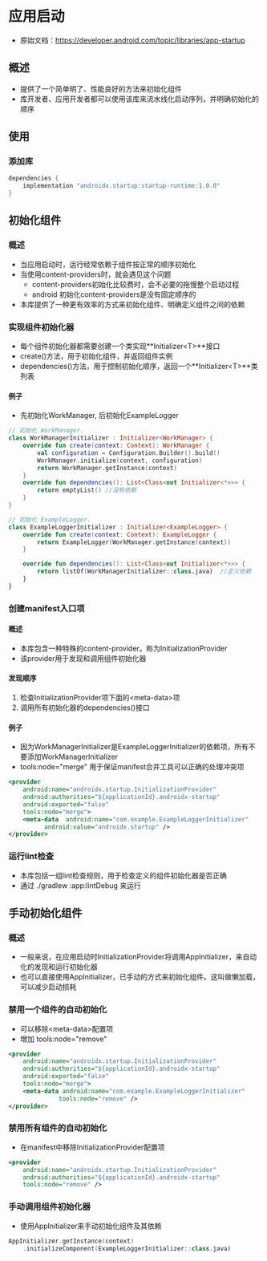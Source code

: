 

# 应用启动

* 原始文档：https://developer.android.com/topic/libraries/app-startup


## 概述
* 提供了一个简单明了、性能良好的方法来初始化组件
* 库开发者、应用开发者都可以使用该库来流水线化启动序列，并明确初始化的顺序


## 使用

### 添加库
```groovy
dependencies {
    implementation "androidx.startup:startup-runtime:1.0.0"
}
```

## 初始化组件
### 概述
* 当应用启动时，运行经常依赖于组件按正常的顺序初始化
* 当使用content-providers时，就会遇见这个问题
    * content-providers初始化比较费时，会不必要的拖慢整个启动过程
    * android 初始化content-providers是没有固定顺序的
* 本库提供了一种更有效率的方式来初始化组件、明确定义组件之间的依赖

### 实现组件初始化器
* 每个组件初始化器都需要创建一个类实现**Initializer\<T\>**接口
* create()方法，用于初始化组件，并返回组件实例
* dependencies()方法，用于控制初始化顺序，返回一个**Initializer\<T\>**类列表

#### 例子
* 先初始化WorkManager, 后初始化ExampleLogger

```kotlin
// 初始化 WorkManager.
class WorkManagerInitializer : Initializer<WorkManager> {
    override fun create(context: Context): WorkManager {
        val configuration = Configuration.Builder().build()
        WorkManager.initialize(context, configuration)
        return WorkManager.getInstance(context)
    }
    override fun dependencies(): List<Class<out Initializer<*>>> {
        return emptyList() //没有依赖
    }
}

// 初始化 ExampleLogger.
class ExampleLoggerInitializer : Initializer<ExampleLogger> {
    override fun create(context: Context): ExampleLogger {
        return ExampleLogger(WorkManager.getInstance(context))
    }

    override fun dependencies(): List<Class<out Initializer<*>>> {
        return listOf(WorkManagerInitializer::class.java)  //定义依赖
    }
}
```

### 创建manifest入口项
#### 概述
* 本库包含一种特殊的content-provider。称为InitializationProvider
* 该provider用于发现和调用组件初始化器

#### 发现顺序
1. 检查InitializationProvider项下面的\<meta-data\>项
2. 调用所有初始化器的dependencies()接口

#### 例子
* 因为WorkManagerInitializer是ExampleLoggerInitializer的依赖项，所有不要添加WorkManagerInitializer
* tools:node="merge" 用于保证manifest合并工具可以正确的处理冲突项

```xml
<provider
    android:name="androidx.startup.InitializationProvider"
    android:authorities="${applicationId}.androidx-startup"
    android:exported="false"
    tools:node="merge">
    <meta-data  android:name="com.example.ExampleLoggerInitializer"
          android:value="androidx.startup" />
</provider>
```

### 运行lint检查
* 本库包括一组lint检查规则，用于检查定义的组件初始化器是否正确
* 通过 ./gradlew :app:lintDebug 来运行


## 手动初始化组件
### 概述
* 一般来说，在应用启动时InitializationProvider将调用AppInitializer，来自动化的发现和运行初始化器
* 也可以直接使用AppInitializer，已手动的方式来初始化组件。这叫做懒加载，可以减少启动损耗

### 禁用一个组件的自动初始化
* 可以移除\<meta-data\>配置项
* 增加 tools:node="remove"

```xml
<provider
    android:name="androidx.startup.InitializationProvider"
    android:authorities="${applicationId}.androidx-startup"
    android:exported="false"
    tools:node="merge">
    <meta-data android:name="com.example.ExampleLoggerInitializer"
              tools:node="remove" />
</provider>
```

### 禁用所有组件的自动初始化
* 在manifest中移除InitializationProvider配置项

```xml
<provider
    android:name="androidx.startup.InitializationProvider"
    android:authorities="${applicationId}.androidx-startup"
    tools:node="remove" />
```

### 手动调用组件初始化器
* 使用AppInitializer来手动初始化组件及其依赖

```kotlin
AppInitializer.getInstance(context)
    .initializeComponent(ExampleLoggerInitializer::class.java)
```